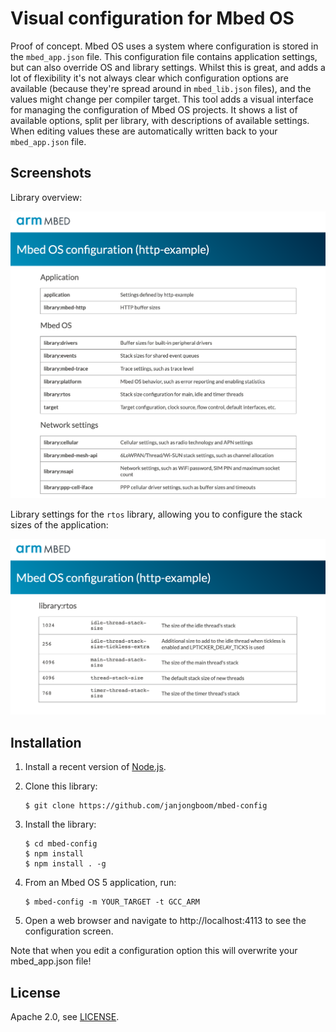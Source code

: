 # Visual configuration for Mbed OS

Proof of concept. Mbed OS uses a system where configuration is stored in the `mbed_app.json` file. This configuration file contains application settings, but can also override OS and library settings. Whilst this is great, and adds a lot of flexibility it's not always clear which configuration options are available (because they're spread around in `mbed_lib.json` files), and the values might change per compiler target. This tool adds a visual interface for managing the configuration of Mbed OS projects. It shows a list of available options, split per library, with descriptions of available settings. When editing values these are automatically written back to your `mbed_app.json` file.

## Screenshots

Library overview:

![screenshot of mbed-config](docs/screenshot.png)

Library settings for the `rtos` library, allowing you to configure the stack sizes of the application:

![screenshot of mbed-config #2](docs/screenshot-2.png)

## Installation

1. Install a recent version of [Node.js](https://nodejs.org/en/).
1. Clone this library:

    ```
    $ git clone https://github.com/janjongboom/mbed-config
    ```

1. Install the library:

    ```
    $ cd mbed-config
    $ npm install
    $ npm install . -g
    ```

1. From an Mbed OS 5 application, run:

    ```
    $ mbed-config -m YOUR_TARGET -t GCC_ARM
    ```

1. Open a web browser and navigate to http://localhost:4113 to see the configuration screen.

Note that when you edit a configuration option this will overwrite your mbed_app.json file!

## License

Apache 2.0, see [LICENSE](LICENSE).
